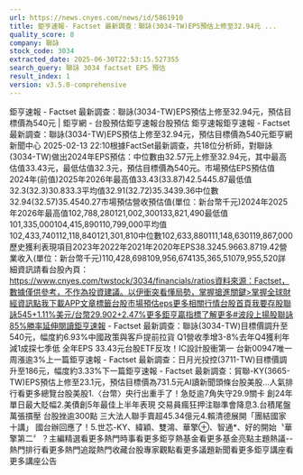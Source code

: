 ```yaml
---
url: https://news.cnyes.com/news/id/5861910
title: 鉅亨速報- Factset 最新調查：聯詠(3034-TW)EPS預估上修至32.94元 ...
quality_score: 8
company: 聯詠
stock_code: 3034
extracted_date: 2025-06-30T22:53:15.527355
search_query: 聯詠 3034 factset EPS 預估
result_index: 1
version: v3.5.0-comprehensive
---
```


鉅亨速報 - Factset 最新調查：聯詠(3034-TW)EPS預估上修至32.94元，預估目標價為540元 | 鉅亨網 - 台股預估‌‌鉅亨速報台股預估 鉅亨速報鉅亨速報 - Factset 最新調查：聯詠(3034-TW)EPS預估上修至32.94元，預估目標價為540元鉅亨網新聞中心 2025-02-13 22:10‌根據FactSet最新調查，共18位分析師，對聯詠(3034-TW)做出2024年EPS預估：中位數由32.57元上修至32.94元，其中最高估值33.43元，最低估值32.3元，預估目標價為540元。市場預估EPS預估值2024年(前值)2025年2026年最高值33.43(33.87)42.5445.87最低值32.3(32.3)30.833.3平均值32.91(32.72)35.3439.36中位數32.94(32.57)35.4540.27市場預估營收‌預估值(單位：新台幣千元)2024年2025年2026年最高值102,788,280121,002,300133,821,490最低值101,335,000104,415,890110,799,000平均值102,433,740112,118,840121,301,810中位數102,633,880111,148,630119,867,000歷史獲利表現項目2023年2022年2021年2020年EPS38.3245.9663.8719.42營業收入(單位：新台幣千元)110,428,698109,956,674135,365,51079,955,520詳細資訊請看台股內頁：https://www.cnyes.com/twstock/3034/financials/ratios資料來源：Factset，數據僅供參考，不作為投資建議。以伊衝突看懂局勢，掌握搶進關鍵>掌握全球財經資訊點我下載APP文章標籤台股市場預估eps更多相關行情台股首頁我要存股聯詠545+1.11%美元/台幣29.902+2.47%更多鉅亨贏指標了解更多#波段上揚股聯詠85%勝率延伸閱讀鉅亨速報 - Factset 最新調查：聯詠(3034-TW)目標價調升至540元，幅度約6.93%中國政策與客戶提前拉貨 Q1營收季增3-8%去年Q4獲利年減1成探七季低 全年EPS 33.43元台股ETF反攻！IC設計股衝第一
台新00947唯一周漲逾3%‌上一篇鉅亨速報 - Factset 最新調查：日月光投控(3711-TW)目標價調升至186元，幅度約3.33%下一篇鉅亨速報 - Factset 最新調查：貿聯-KY(3665-TW)EPS預估上修至23.1元，預估目標價為731.5元‌‌AI讀新聞頭條台股美股...人氣排行看更多總覽台股美股1.〈台幣〉央行出重手了！急貶逾7角失守29.9關卡 創24年單日最大貶幅2.美債創5年最佳上半年表現 交易員瘋狂押注聯準會降息3.台積尾盤萬張摜壓 台股挫逾300點 三大法人聯手賣超45.34億元4.賴清德展開「團結國家十講」 國台辦回應了！5.世芯-KY、緯穎、雙鴻、華擎⊕、智通*、好的開始〝華擎第二〞？‌主編精選看更多‌熱門時事看更多‌‌‌‌‌‌‌‌‌‌‌‌‌‌‌‌‌鉅亨熱基金看更多基金亮點主題熱議‌‌‌‌--‌‌‌‌熱門排行看更多熱門追蹤熱門收藏‌‌‌‌‌‌‌‌‌台股專家觀點看更多議題新聞看更多鉅亨講座看更多講座公告‌‌‌‌‌‌‌‌